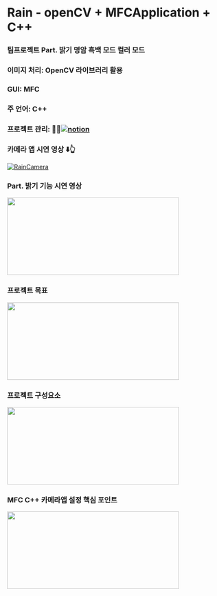 # Rain - openCV + MFCApplication + C++
### 팀프로젝트 Part. 밝기 명암 흑백 모드 컬러 모드 
### 이미지 처리: OpenCV 라이브러리 활용 
### GUI: MFC 
### 주 언어: C++ 
### 프로젝트 관리:  🤟🤟[![notion](https://img.shields.io/badge/notion-0?style=for-the-badge&logo=notion&logoColor=white)](https://grizzled-opinion-a02.notion.site/f2bd4d8dc78e41f48f369537ae7e3307?pvs=4) 

### 카메라 앱 시연 영상 ⬇️👆
[![RainCamera](https://img.youtube.com/vi/ysjO404VQeE/0.jpg)](https://youtu.be/ysjO404VQeE)

###  Part. 밝기 기능 시연 영상
<img src="https://github.com/changdonghyuk/rain-CAMARA-APP-Project_MFC/assets/149138756/c019802e-c6b9-451d-b427-9a80d5d2813f" width="400" height="180">

### 프로젝트 목표 
<img src="https://github.com/changdonghyuk/rain-CAMARA-APP-Project_MFC/assets/149138756/acf93fd6-76f4-4f42-b925-fa758ff280b7" width="400" height="180">


### 프로젝트 구성요소 
<img src="https://github.com/changdonghyuk/rain-CAMARA-APP-Project_MFC/assets/149138756/fb1cafa9-c0e8-4115-b404-9f23d75869c8"  width="400" height="180">


### MFC C++ 카메라앱 설정 핵심 포인트 
<img src="https://github.com/changdonghyuk/rain-CAMARA-APP-Project_MFC/assets/149138756/cfd226f7-3580-4746-982c-a75bbc9b377a"  width="400" height="180">
